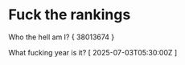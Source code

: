 # Fuck the rankings

Who the hell am I?
{ 38013674 }

What fucking year is it?
[ 2025-07-03T05:30:00Z ]
